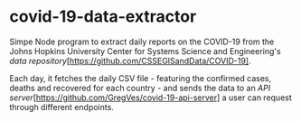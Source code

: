 # covid-19-data-extractor

Simpe Node program to extract daily reports on the COVID-19 from the Johns Hopkins University Center for Systems Science and Engineering's _data repository_[https://github.com/CSSEGISandData/COVID-19].

Each day, it fetches the daily CSV file - featuring the confirmed cases, deaths and recovered for each country - and sends the data to an _API server_[https://github.com/GregVes/covid-19-api-server] a user can request through different endpoints.
